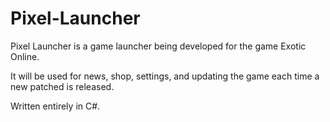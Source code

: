 # Pixel-Launcher
Pixel Launcher is a game launcher being developed for the game Exotic Online. 

It will be used for news, shop, settings, and updating the game each time a new patched is released. 

Written entirely in C#.
